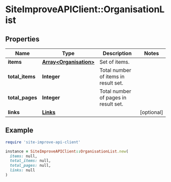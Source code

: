 # SiteImproveAPIClient::OrganisationList

## Properties

| Name | Type | Description | Notes |
| ---- | ---- | ----------- | ----- |
| **items** | [**Array&lt;Organisation&gt;**](Organisation.md) | Set of items. |  |
| **total_items** | **Integer** | Total number of items in result set. |  |
| **total_pages** | **Integer** | Total number of pages in result set. |  |
| **links** | [**Links**](Links.md) |  | [optional] |

## Example

```ruby
require 'site-improve-api-client'

instance = SiteImproveAPIClient::OrganisationList.new(
  items: null,
  total_items: null,
  total_pages: null,
  links: null
)
```

